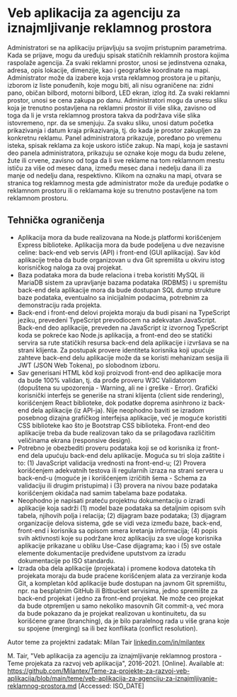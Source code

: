 # Veb aplikacija za agenciju za iznajmljivanje reklamnog prostora

Administratori se na aplikaciju prijavljuju sa svojim pristupnim parametrima. Kada se prijave, mogu da uređuju spisak statičnih reklamnih prostora kojima raspolaže agencija. Za svaki reklamni prostor, unosi se jedinstvena oznaka, adresa, opis lokacije, dimenzije, kao i geografske koordinate na mapi. Administrator može da izabere koja vrsta reklamnog prostora je u pitanju, izborom iz liste ponuđenih, koje mogu biti, ali nisu ograničene na: zidni pano, običan bilbord, motorni bilbord, LED ekran, izlog itd. Za svaki reklamni prostor, unosi se cena zakupa po danu. Administratori mogu da unesu sliku koja je trenutno postavljena na reklamni prostor ili više slika, zavisno od toga da li je vrsta reklamnog prostora takva da podržava više slika istovremeno, npr. da se smenjuju. Za svaku sliku, unosi datum početka prikazivanja i datum kraja prikazivanja, tj. do kada je prostor zakupljen za konkretnu reklamu. Panel administratora prikazuje, poređano po vremenu isteka, spisak reklama za koje uskoro ističe zakup. Na mapi, koja je sastavni deo panela administratora, prikazuju se oznake koje mogu da budu zelene, žute ili crvene, zavisno od toga da li sve reklame na tom reklamnom mestu ističu za više od mesec dana, između mesec dana i nedelju dana ili za manje od nedelju dana, respektivno. Klikom na oznaku na mapi, otvara se stranica tog reklamnog mesta gde administrator može da uređuje podatke o reklamnom prostoru ili o reklamama koje su trenutno postavljene na tom reklamnom prostoru.

## Tehnička ograničenja

- Aplikacija mora da bude realizovana na Node.js platformi korišćenjem Express biblioteke. Aplikacija mora da bude podeljena u dve nezavisne celine: back-end veb servis (API) i front-end (GUI aplikacija). Sav kôd aplikacije treba da bude organizovan u dva Git spremišta u okviru istog korisničkog naloga za ovaj projekat.
- Baza podataka mora da bude relaciona i treba koristiti MySQL ili MariaDB sistem za upravljanje bazama podataka (RDBMS) i u spremištu back-end dela aplikacije mora da bude dostupan SQL dump strukture baze podataka, eventualno sa inicijalnim podacima, potrebnim za demonstraciju rada projekta.
- Back-end i front-end delovi projekta moraju da budi pisani na TypeScript jeziku, prevedeni TypeScript prevodiocem na adekvatan JavaScript. Back-end deo aplikacije, preveden na JavaScript iz izvornog TypeScript koda se pokreće kao Node.js aplikacija, a front-end deo se statički servira sa rute statičkih resursa back-end dela aplikacije i izvršava se na strani klijenta. Za postupak provere identiteta korisnika koji upućuje zahteve back-end delu aplikacije može da se koristi mehanizam sesija ili JWT (JSON Web Tokena), po slobodnom izboru.
- Sav generisani HTML kôd koji proizvodi front-end deo aplikacije mora da bude 100% validan, tj. da prođe proveru W3C Validatorom (dopuštena su upozorenja - Warning, ali ne i greške - Error). Grafički korisnički interfejs se generiše na strani klijenta (client side rendering), korišćenjem React biblioteke, dok podatke doprema asinhrono iz back-end dela aplikacije (iz API-ja). Nije neophodno baviti se izradom posebnog dizajna grafičkog interfejsa aplikacije, već je moguće koristiti CSS biblioteke kao što je Bootstrap CSS biblioteka. Front-end deo aplikacije treba da bude realizovan tako da se prilagođava različitim veličinama ekrana (responsive design).
- Potrebno je obezbediti proveru podataka koji se od korisnika iz front-end dela upućuju back-end delu aplikacije. Moguća su tri sloja zaštite i to: (1) JavaScript validacija vrednosti na front-end-u; (2) Provera korišćenjem adekvatnih testova ili regularnih izraza na strani servera u back-end-u (moguće je i korišćenjem izričitih šema - Schema za validaciju ili drugim pristupima) i (3) provera na nivou baze podataka korišćenjem okidača nad samim tabelama baze podataka.
- Neophodno je napisati prateću projektnu dokumentaciju o izradi aplikacije koja sadrži (1) model baze podataka sa detaljnim opisom svih tabela, njihovih polja i relacija; (2) dijagram baze podataka; (3) dijagram organizacije delova sistema, gde se vidi veza između baze, back-end, front-end i korisnika sa opisom smera kretanja informacija; (4) popis svih aktivnosti koje su podržane kroz aplikaciju za sve uloge korisnika aplikacije prikazane u obliku Use-Case dijagrama; kao i (5) sve ostale elemente dokumentacije predviđene uputstvom za izradu dokumentacije po ISO standardu.
- Izrada oba dela aplikacije (projekata) i promene kodova datoteka tih projekata moraju da bude praćene korišćenjem alata za verziranje koda Git, a kompletan kôd aplikacije bude dostupan na javnom Git spremištu, npr. na besplatnim GitHub ili Bitbucket servisima, jedno spremište za back-end projekat i jedno za front-end projekat. Ne može ceo projekat da bude otpremljen u samo nekoliko masovnih Git commit-a, već mora da bude pokazano da je projekat realizovan u kontinuitetu, da su korišćene grane (branching), da je bilo paralelnog rada u više grana koje su spojene (merging) sa ili bez konflikata (conflict resolution).

Autor teme za projektni zadatak: Milan Tair [linkedin.com/in/milantex](https://linkedin.com/in/milantex)

M. Tair, "Veb aplikacija za agenciju za iznajmljivanje reklamnog prostora - Teme projekata za razvoj veb aplikacija", 2016-2021. [Online]. Available at: https://github.com/Milantex/Teme-za-projekte-za-razvoj-veb-aplikacija/blob/main/teme/veb-aplikacija-za-agenciju-za-iznajmljivanje-reklamnog-prostora.md [Accessed: ISO_DATE]
